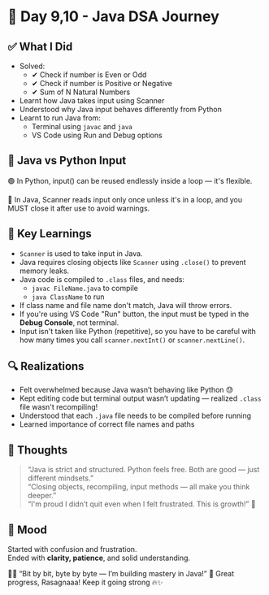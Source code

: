 # 🚀 Day 9,10 - Java DSA Journey

## ✅ What I Did
- Solved:
  - ✔ Check if number is Even or Odd
  - ✔ Check if number is Positive or Negative
  - ✔ Sum of N Natural Numbers
- Learnt how Java takes input using Scanner
- Understood why Java input behaves differently from Python
- Learnt to run Java from:
  - Terminal using `javac` and `java`
  - VS Code using Run and Debug options



## 🧠 Java vs Python Input

🟢 In Python, input() can be reused endlessly inside a loop — it's flexible.

🔴 In Java, Scanner reads input only once unless it's in a loop, and you MUST close it after use to avoid warnings.



## 🧾 Key Learnings

- `Scanner` is used to take input in Java.
- Java requires closing objects like `Scanner` using `.close()` to prevent memory leaks.
- Java code is compiled to `.class` files, and needs:
  - `javac FileName.java` to compile
  - `java ClassName` to run
- If class name and file name don't match, Java will throw errors.
- If you're using VS Code "Run" button, the input must be typed in the **Debug Console**, not terminal.
- Input isn't taken like Python (repetitive), so you have to be careful with how many times you call `scanner.nextInt()` or `scanner.nextLine()`.



## 🔍 Realizations

- Felt overwhelmed because Java wasn’t behaving like Python 😓
- Kept editing code but terminal output wasn’t updating — realized `.class` file wasn't recompiling!
- Understood that each `.java` file needs to be compiled before running
- Learned importance of correct file names and paths



## 💬 Thoughts

> “Java is strict and structured. Python feels free. Both are good — just different mindsets.”  
> “Closing objects, recompiling, input methods — all make you think deeper.”  
> “I'm proud I didn’t quit even when I felt frustrated. This is growth!” 💪



## 🧘 Mood

Started with confusion and frustration.  
Ended with **clarity, patience**, and solid understanding. 

🦸‍♀️ “Bit by bit, byte by byte — I’m building mastery in Java!”
💜 Great progress, Rasagnaaa! Keep it going strong 🔥✨

